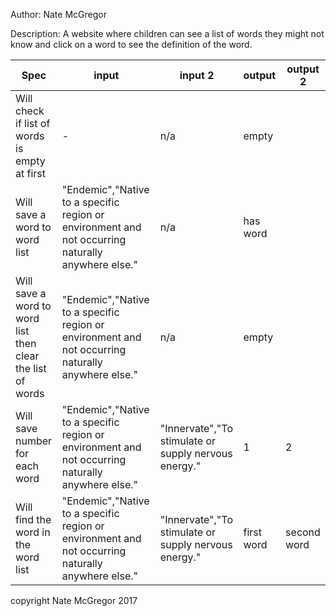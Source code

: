 Author: Nate McGregor

Description: A website where children can see a list of words they might not know and click on a word to see the definition of the word.


| Spec                                                       | input                                                                                             | input 2                                              | output     | output 2    |
|------------------------------------------------------------|---------------------------------------------------------------------------------------------------|------------------------------------------------------|------------|-------------|
| Will check if list of words is empty at first              | -                                                                                                 | n/a                                                  | empty      |             |
| Will save a word to word list                              | "Endemic","Native to a specific region or environment and not occurring naturally anywhere else." | n/a                                                  | has word   |             |
| Will save a word to word list then clear the list of words | "Endemic","Native to a specific region or environment and not occurring naturally anywhere else." | n/a                                                  | empty      |             |
| Will save number for each word                             | "Endemic","Native to a specific region or environment and not occurring naturally anywhere else." | "Innervate","To stimulate or supply nervous energy." | 1          | 2           |
| Will find the word in the word list                        | "Endemic","Native to a specific region or environment and not occurring naturally anywhere else." | "Innervate","To stimulate or supply nervous energy." | first word | second word |


copyright Nate McGregor 2017
